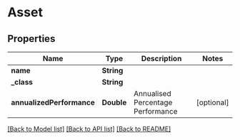 # Asset

## Properties
Name | Type | Description | Notes
------------ | ------------- | ------------- | -------------
**name** | **String** |  | 
**_class** | **String** |  | 
**annualizedPerformance** | **Double** | Annualised Percentage Performance | [optional] 

[[Back to Model list]](../README.md#documentation-for-models) [[Back to API list]](../README.md#documentation-for-api-endpoints) [[Back to README]](../README.md)


